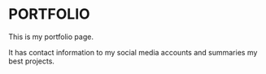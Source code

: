 # PORTFOLIO

This is my portfolio page.

It has contact information to my social media accounts and summaries my best projects.